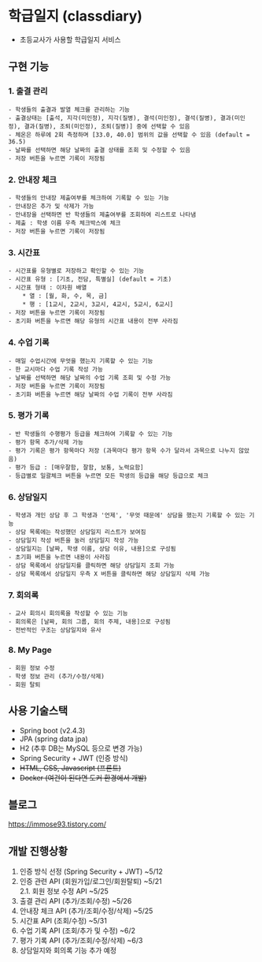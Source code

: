 # 학급일지 (classdiary)
- 초등교사가 사용할 학급일지 서비스
## 구현 기능
### 1. 출결 관리
    - 학생들의 출결과 발열 체크를 관리하는 기능
    - 출결상태는 [출석, 지각(미인정), 지각(질병), 결석(미인정), 결석(질병), 결과(미인정), 결과(질병), 조퇴(미인정), 조퇴(질병)] 중에 선택할 수 있음
    - 체온은 하루에 2회 측정하며 [33.0, 40.0] 범위의 값을 선택할 수 있음 (default = 36.5)
    - 날짜를 선택하면 해당 날짜의 출결 상태를 조회 및 수정할 수 있음
    - 저장 버튼을 누르면 기록이 저장됨
    
### 2. 안내장 체크
    - 학생들의 안내장 제출여부를 체크하여 기록할 수 있는 기능
    - 안내장은 추가 및 삭제가 가능
    - 안내장을 선택하면 반 학생들의 제출여부를 조회하여 리스트로 나타냄
    - 제출 : 학생 이름 우측 체크박스에 체크
    - 저장 버튼을 누르면 기록이 저장됨
    
### 3. 시간표
    - 시간표를 유형별로 저장하고 확인할 수 있는 기능
    - 시간표 유형 : [기초, 전담, 특별실] (default = 기초)
    - 시간표 형태 : 이차원 배열
        * 열 : [월, 화, 수, 목, 금]
        * 행 : [1교시, 2교시, 3교시, 4교시, 5교시, 6교시]  
    - 저장 버튼을 누르면 기록이 저장됨 
    - 초기화 버튼을 누르면 해당 유형의 시간표 내용이 전부 사라짐
    
### 4. 수업 기록
    - 매일 수업시간에 무엇을 했는지 기록할 수 있는 기능
    - 한 교시마다 수업 기록 작성 가능
    - 날짜를 선택하면 해당 날짜의 수업 기록 조회 및 수정 가능
    - 저장 버튼을 누르면 기록이 저장됨
    - 초기화 버튼을 누르면 해당 날짜의 수업 기록이 전부 사라짐
    
### 5. 평가 기록
    - 반 학생들의 수행평가 등급을 체크하여 기록할 수 있는 기능
    - 평가 항목 추가/삭제 가능
    - 평가 기록은 평가 항목마다 저장 (과목마다 평가 항목 수가 달라서 과목으로 나누지 않았음)
    - 평가 등급 : [매우잘함, 잘함, 보통, 노력요함]
    - 등급별로 일괄체크 버튼을 누르면 모든 학생의 등급을 해당 등급으로 체크
    
### 6. 상담일지
    - 학생과 개인 상담 후 그 학생과 '언제', '무엇 때문에' 상담을 했는지 기록할 수 있는 기능
    - 상담 목록에는 작성했던 상담일지 리스트가 보여짐
    - 상담일지 작성 버튼을 눌러 상담일지 작성 가능
    - 상담일지는 [날짜, 학생 이름, 상담 이유, 내용]으로 구성됨
    - 초기화 버튼을 누르면 내용이 사라짐
    - 상담 목록에서 상담일지를 클릭하면 해당 상담일지 조회 가능
    - 상담 목록에서 상담일지 우측 X 버튼을 클릭하면 해당 상담일지 삭제 가능
    
### 7. 회의록
    - 교사 회의시 회의록을 작성할 수 있는 기능
    - 회의록은 [날짜, 회의 그룹, 회의 주제, 내용]으로 구성됨
    - 전반적인 구조는 상담일지와 유사

### 8. My Page
    - 회원 정보 수정
    - 학생 정보 관리 (추가/수정/삭제)
    - 회원 탈퇴
    
    
## 사용 기술스택
- Spring boot (v2.4.3)  
- JPA (spring data jpa)  
- H2 (추후 DB는 MySQL 등으로 변경 가능)  
- Spring Security + JWT (인증 방식)  
- ~~HTML, CSS, Javascript (프론트)~~  
- ~~Docker (여건이 된다면 도커 환경에서 개발)~~  

## 블로그
https://immose93.tistory.com/

## 개발 진행상황
1. 인증 방식 선정 (Spring Security + JWT) ~5/12
2. 인증 관련 API (회원가입/로그인/회원탈퇴) ~5/21  
   2.1. 회원 정보 수정 API ~5/25
3. 출결 관리 API (추가/조회/수정) ~5/26
4. 안내장 체크 API (추가/조회/수정/삭제) ~5/25
5. 시간표 API (조회/수정) ~5/31
6. 수업 기록 API (조회/추가 및 수정) ~6/2
7. 평가 기록 API (추가/조회/수정/삭제) ~6/3
8. 상담일지와 회의록 기능 추가 예정
